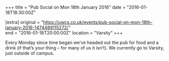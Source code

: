 +++
title = "Pub Social on Mon 18th January 2016"
date = "2016-01-18T18:30:00Z"

[extra]
original = "https://uwcs.co.uk/events/pub-social-on-mon-18th-january-2016-1474489115272/"    
end = "2016-01-18T20:00:00Z"
location = "Varsity"
+++

Every Monday since time began we’ve headed out the pub for food and a drink (if that’s your thing – for many of us it isn’t). We currently go to Varsity, just outside of campus.

